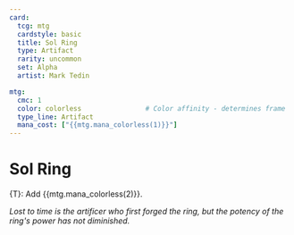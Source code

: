 ```yaml
---
card:
  tcg: mtg
  cardstyle: basic
  title: Sol Ring
  type: Artifact
  rarity: uncommon
  set: Alpha
  artist: Mark Tedin

mtg:
  cmc: 1
  color: colorless                # Color affinity - determines frame
  type_line: Artifact
  mana_cost: ["{{mtg.mana_colorless(1)}}"]
---
```


# Sol Ring

{T}: Add {{mtg.mana_colorless(2)}}.

*Lost to time is the artificer who first forged the ring, but the potency of the ring's power has not diminished.*